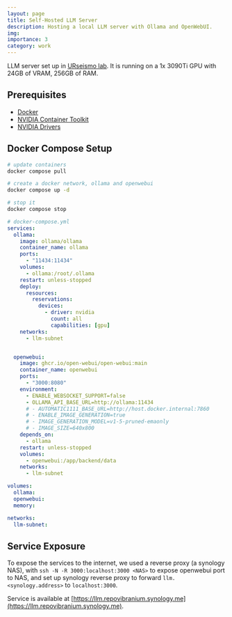 ```yaml
---
layout: page
title: Self-Hosted LLM Server
description: Hosting a local LLM server with Ollama and OpenWebUI. 
img: 
importance: 3
category: work
---
```


LLM server set up in [URseismo lab](http://www.sas.rochester.edu/ees/urseismo). It is running on a 1x 3090Ti GPU with 24GB of VRAM, 256GB of RAM.


## Prerequisites

- [Docker](https://docs.docker.com/get-docker/)
- [NVIDIA Container Toolkit](https://docs.nvidia.com/datacenter/cloud-native/container-toolkit/latest/install-guide.html)
- [NVIDIA Drivers](https://developer.nvidia.com/cuda-downloads)

## Docker Compose Setup

```sh
# update containers
docker compose pull

# create a docker network, ollama and openwebui
docker compose up -d

# stop it
docker compose stop
```

```yaml
# docker-compose.yml
services:
  ollama:
    image: ollama/ollama
    container_name: ollama
    ports:
      - "11434:11434"
    volumes:
      - ollama:/root/.ollama
    restart: unless-stopped
    deploy:
      resources:
        reservations:
          devices:
            - driver: nvidia
              count: all
              capabilities: [gpu]
    networks:
      - llm-subnet


  openwebui:
    image: ghcr.io/open-webui/open-webui:main
    container_name: openwebui
    ports:
      - "3000:8080"
    environment:
      - ENABLE_WEBSOCKET_SUPPORT=false
      - OLLAMA_API_BASE_URL=http://ollama:11434
      # - AUTOMATIC1111_BASE_URL=http://host.docker.internal:7860
      # - ENABLE_IMAGE_GENERATION=true
      # - IMAGE_GENERATION_MODEL=v1-5-pruned-emaonly
      # - IMAGE_SIZE=640x800
    depends_on:
      - ollama
    restart: unless-stopped
    volumes:
      - openwebui:/app/backend/data
    networks:
      - llm-subnet

volumes:
  ollama:
  openwebui:
  memory:

networks:
  llm-subnet:
```

## Service Exposure

To expose the services to the internet, we used a reverse proxy (a synology NAS), with `ssh -N -R 3000:localhost:3000 <NAS>` to expose openwebui port to NAS, and set up synology reverse proxy to forward `llm.<synology.address>` to `localhost:3000`.

Service is available at [https://llm.repovibranium.synology.me](https://llm.repovibranium.synology.me).